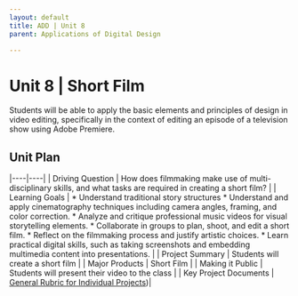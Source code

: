 ```yaml
---
layout: default
title: ADD | Unit 8
parent: Applications of Digital Design

---
```

# Unit 8 | Short Film
Students will be able to apply the basic elements and principles of design in video editing, specifically in the context of editing an episode of a television show using Adobe Premiere.

## Unit Plan

|----|----|
| Driving Question | How does filmmaking make use of multi-disciplinary skills, and what tasks are required in creating a short film? | 
| Learning Goals | * Understand traditional story structures * Understand and apply cinematography techniques including camera angles, framing, and color correction. * Analyze and critique professional music videos for visual storytelling elements. * Collaborate in groups to plan, shoot, and edit a short film. * Reflect on the filmmaking process and justify artistic choices. * Learn practical digital skills, such as taking screenshots and embedding multimedia content into presentations. | 
| Project Summary | Students will create a short film | 
| Major Products | Short Film | 
| Making it Public | Students will present their video to the class | 
| Key Project Documents | [General Rubric for Individual Projects]())|

